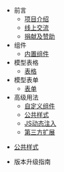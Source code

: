 * 前言
    * [项目介绍](/README.md)
    * [线上交流](/communication.md)
    * [捐献及赞助](/donate.md)
* 组件
  - [内置组件](/ui/components)
* 模型表格
  * [表格](/ui/grid)
* 模型表单
    * [表单](/ui/form)
* 高级用法
  - [自定义组件](/ui/custom)
  * [公共样式](/ui/style)
  * [JS动态注入](/ui/js)
  * [第三方扩展](/ui/thirdparty)
- [公共样式](/ui/style)
* 版本升级指南
  